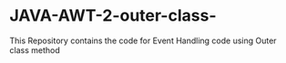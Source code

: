 # JAVA-AWT-2-outer-class-
This Repository contains the code for Event Handling code using Outer class method
